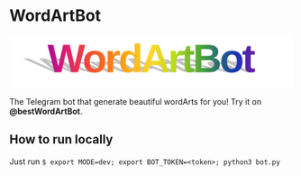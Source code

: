 # WordArtBot

![WordArtBot logo](logo.png)

The Telegram bot that generate beautiful wordArts for you! Try it on **@bestWordArtBot**.

## How to run locally

Just run `$ export MODE=dev; export BOT_TOKEN=<token>; python3 bot.py`
